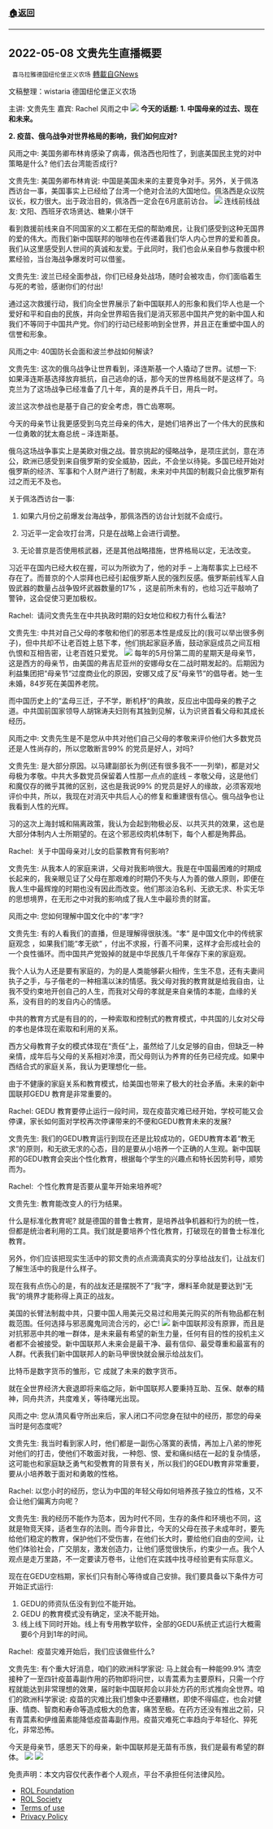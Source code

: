 ###  [:house:返回](README.md)
---


## 2022-05-08 文贵先生直播概要
` 喜马拉雅德国纽伦堡正义农场` [轉載自GNews](https://gnews.org/zh-hans/2584056/)

文稿整理：wistaria
德国纽伦堡正义农场
 
主讲: 文贵先生  嘉宾: Rachel   风雨之中
 ![](https://assets.gnews.org/wp-content/uploads/2022/05/20211209-1_1653312128.jpg) 
**今天的话题: 1. 中国母亲的过去、现在和未来。**
 
**2. 疫苗、俄乌战争对世界格局的影响，我们如何应对?**
 
风雨之中: 美国务卿布林肯感染了病毒，佩洛西也阳性了，到底美国民主党的对中策略是什么? 他们去台湾能否成行?
 
文贵先生: 美国务卿布林肯说: 中国是美国未来的主要竞争对手。另外，关于佩洛西访台一事，美国事实上已经给了台湾一个绝对合法的大国地位。佩洛西是众议院议长，权力很大。出于政治目的，佩洛西一定会在6月底前访台。
 ![](https://assets.gnews.org/wp-content/uploads/2022/05/20211209-4_1653312146.jpg) 
连线前线战友: 文阳、西班牙农场贤达、糖果小饼干
 
看到救援前线来自不同国家的义工都在无偿的帮助难民，让我们感受到这种无国界的爱的伟大。而我们新中国联邦的咖啡也在传递着我们华人内心世界的爱和善良。我们从这里感受到人世间的真诚和友爱。于此同时，我们也会从亲自参与救援中积累经验，当台海战争爆发时可以借鉴。
 
文贵先生: 波兰已经全面参战，你们已经身处战场，随时会被攻击，你们面临着生与死的考验，感谢你们的付出!
 
通过这次救援行动，我们向全世界展示了新中国联邦人的形象和我们华人也是一个爱好和平和自由的民族，并向全世界昭告我们是消灭邪恶中国共产党的新中国人和我们不等同于中国共产党。你们的行动已经影响到全世界，并且正在重塑中国人的信誉和形象。
 
风雨之中: 40国防长会面和波兰参战如何解读?
 
文贵先生: 这次的俄乌战争让世界看到，泽连斯基一个人撬动了世界。试想一下: 如果泽连斯基选择放弃抵抗，自己逃命的话，那今天的世界格局就不是这样了。乌克兰为了这场战争已经准备了几十年，真的是养兵千日，用兵一时。
 
波兰这次参战也是基于自己的安全考虑，唇亡齿寒啊。
 
今天的母亲节让我更感受到乌克兰母亲的伟大，是她们培养出了一个伟大的民族和一位勇敢的犹太裔总统 – 泽连斯基。
 
俄乌这场战争事实上是美欧对俄之战。普京挑起的侵略战争，是项庄武剑，意在沛公，欧洲已感受到来自俄罗斯的安全威胁，因此，不会坐以待毙。多国已经开始对俄罗斯的经济、军事和个人财产进行了制裁，未来对中共国的制裁只会比俄罗斯有过之而无不及也。
 
关于佩洛西访台一事:
 
1. 如果六月份之前爆发台海战争，那佩洛西的访台计划就不会成行。
 
2. 习近平一定会攻打台湾，只是在战略上会进行调整。
 
3. 无论普京是否使用核武器，还是其他战略措施，世界格局以定，无法改变。
 
习近平在国内已经大权在握，可以为所欲为了，他的对手 – 上海帮事实上已经不存在了。而普京的个人崇拜也已经引起俄罗斯人民的强烈反感。俄罗斯前线军人自毁武器的数量占战争毁坏武器数量的17% ，这是前所未有的，也给习近平敲响了警钟，这会促使习更加极权。
 
Rachel:  请问文贵先生在中共执政时期的妇女地位和权力有什么看法?
 
文贵先生: 中共对自己父母的孝敬和他们的邪恶本性是成反比的(我可以举出很多例子)，但中共却不让老百姓上慈下孝，他们挑起家庭矛盾，鼓动家庭成员之间互相仇恨和互相告密，让老百姓只爱党。
 ![](https://assets.gnews.org/wp-content/uploads/2022/05/20211209-5_1653312173.jpg) 
每年的5月份第二周的星期天是母亲节，这是西方的母亲节，由美国的弗吉尼亚州的安娜母女在二战时期发起的。后期因为利益集团把“母亲节“过度商业化的原因，安娜又成了反“母亲节“的倡导者。她一生未婚，84岁死在美国养老院。
 
而中国历史上的“孟母三迁，子不学，断机杼“的典故，反应出中国母亲的教子之道。中共国前国家领导人胡锦涛夫妇则有其独到见解，认为识贤首看父母和其成长经历。
 
风雨之中: 文贵先生是不是您从中共对他们自己父母的孝敬来评价他们大多数党员还是人性尚存的，所以您敢断言99% 的党员是好人，对吗?
 
文贵先生: 是大部分原因。以马建副部长为例(还有很多我不一一列举)，都是对父母极为孝敬。中共大多数党员保留着人性那一点点的底线 – 孝敬父母，这是他们和魔仅存的微乎其微的区别，这也是我说99% 的党员是好人的缘故，必须客观地评价中共，所以，我现在对消灭中共后人心的修复和重建很有信心。俄乌战争也让我看到人性的光辉。
 
习的这次上海封城和隔离政策，我认为会起到物极必反、以共灭共的效果，这也是大部分体制内人士所期望的。在这个邪恶绞肉机体制下，每个人都是殉葬品。
 
Rachel:  关于中国母亲对儿女的启蒙教育有何影响?
 
文贵先生: 从我本人的家庭来讲，父母对我影响很大。我是在中国最困难的时期成长起来的，我亲眼见证了父母在那艰难的时期仍不失与人为善的做人原则，即便在我人生中最辉煌的时期也没有因此而改变。他们那淡泊名利、无欲无求、朴实无华的思想境界，在无形之中对我的影响成了我人生中最珍贵的财富。
 
风雨之中: 您如何理解中国文化中的“孝“字?
 
文贵先生: 有的人看我们的直播，但是理解得很肤浅。“孝“ 是中国文化中的传统家庭观念 ，如果我们能“孝无欲“ ，付出不求报，行善不问果，这样才会形成社会的一个良性循环。而中国共产党毁掉的就是中华民族几千年保存下来的家庭观。
 
我个人认为人还是要有家庭的，为的是人类能够薪火相传，生生不息，还有夫妻间执子之手，与子偕老的一种相濡以沫的情感。我父母对我的教育就是给我自由，让我不受约束地开创自己的人生，而我对父母的孝就是来自亲情的本能，血缘的关系，没有目的的发自内心的情感。
 
中共的教育方式是有目的的，一种索取和控制式的教育模式，中共国的儿女对父母的孝也是体现在索取和利用的关系。
 
西方父母教育子女的模式体现在“责任“上，虽然给了儿女足够的自由，但缺乏一种亲情，成年后与父母的关系相对冷漠，而父母则认为养育的任务已经完成。如果中西结合式的家庭关系，我认为更理想化一些。
 
由于不健康的家庭关系和教育模式，给美国也带来了极大的社会矛盾。未来的新中国联邦GEDU 教育是非常重要的。
 
Rachel: GEDU 教育要停止运行一段时间，现在疫苗灾难已经开始，学校可能又会停课，家长如何面对学校再次停课带来的不便和GEDU教育未来的发展?
 
文贵先生: 我们的GEDU教育运行到现在还是比较成功的，GEDU教育本着“教无求“的原则，和无欲无求的心态，目的是要从小培养一个正确的人生观。新中国联邦的GEDU教育会突出个性化教育，根据每个学生的兴趣点和特长因势利导，顺势而为。
 
Rachel:  个性化教育是否要从童年开始来培养呢?
 
文贵先生: 教育能改变人的行为结果。
 
什么是标准化教育呢? 就是德国的普鲁士教育，是培养战争机器和行为的统一性，但都是统治者利用的工具。我们就是要培养个性化教育，打破现在的普鲁士标准化教育。
 
另外，你们应该把现实生活中的郭文贵的点点滴滴真实的分享给战友们，让战友们了解生活中的我是什么样子。
 
现在我有点伤心的是，有的战友还是摆脱不了“我“字，爆料革命就是要达到“无我“的境界才能称得上真正的战友。
 
美国的长臂法制裁中共，只要中国人用美元交易过和用美元购买的所有物品都在制裁范围。任何选择与邪恶魔鬼同流合污的，必亡!
 ![](https://assets.gnews.org/wp-content/uploads/2022/05/20211209-2_1653312281.jpg) 
新中国联邦没有原罪，而且是对抗邪恶中共的唯一群体，是未来最有希望的新生力量，任何有目的性的投机主义者都不会被接受。新中国联邦人未来会是最干净、最有信仰、最受尊重和最富有的人群。代表我们新中国联邦人的新马甲很快就会展示给战友们。
 
比特币是数字货币的雏形，它 成就了未来的数字货币。
 
就在全世界经济大衰退即将来临之际，新中国联邦人要秉持互助、互保、献奉的精神，同舟共济，共度难关，等待曙光出现。
 
风雨之中: 您从清风看守所出来后，家人闭口不问您身在狱中的经历，那您的母亲当时是何态度呢?
 
文贵先生: 我当时看到家人时，他们都是一副伤心落寞的表情，再加上八弟的惨死对他们的打击，使他们不敢面对我，一种怨、恨、爱和痛纠结在一起的复杂情感，这可能也和家庭缺乏勇气和受教育的背景有关，所以我们的GEDU教育非常重要，要从小培养敢于面对和勇敢的性格。
 
Rachel: 以您小时的经历，您认为中国的年轻父母如何培养孩子独立的性格，又不会让他们偏离方向呢？
 
文贵先生: 我的经历不能作为范本，因为时代不同，生存的条件和环境也不同，这就是物竞天择，适者生存的法则。而今非昔比，今天的父母在孩子未成年时，要先给他们稳定的教育，保护他们不受伤害，在他们长大时，要给他们自由的空间，让他们体验社会，广交朋友，激发创造力，让他们感觉很快乐，约束少一点。我个人观点是走万里路，不一定要读万卷书，让他们在实践中找寻经验更有实际意义。
 
现在在GEDU空档期，家长们只有耐心等待或自己安排。我们要具备以下条件方可开始正式运行:
 
1. GEDU的师资队伍没有到位不能开始。
2. GEDU 的教育模式没有确定，坚决不能开始。
3. 线上线下同时开始。线上有专用教学软件，全部的GEDU系统正式运行大概需要6个月到1年的时间。

Rachel:  疫苗灾难开始后，我们应该做些什么?
 
文贵先生: 有个重大好消息，咱们的欧洲科学家说: 马上就会有一种能99.9% 清空接种了一至四针疫苗毒副作用的药物即将问世，以青蒿素为主要原料，只需一个疗程就能达到非常理想的效果，届时新中国联邦会以非处方药的形式推向全世界。咱们的欧洲科学家说: 疫苗的灾难比我们想象中还要糟糕，即使不得癌症，也会对健康、情商、智商和寿命等造成极大的危害，痛苦至极。在药方还没有推出之前，只有青蒿素和伊维菌素能降低疫苗毒副作用。疫苗灾难死亡率趋向于年轻化、猝死化，非常恐怖。
 
今天是母亲节，感恩天下的母亲，新中国联邦是无苗有币族，我们是最有希望的群体。
 ![](https://assets.gnews.org/wp-content/uploads/2022/05/20211209-6_1653312217.jpg) ![](https://assets.gnews.org/wp-content/uploads/2022/05/logo3DCN.png) 

免责声明：本文内容仅代表作者个人观点，平台不承担任何法律风险。
  
- [ROL Foundation](https://rolfoundation.org/)
- [ROL Society](https://rolsociety.org/)
- [Terms of use](https://gnews.org/terms-of-use-3/)
- [Privacy Policy](https://gnews.org/privacy-policy/)
